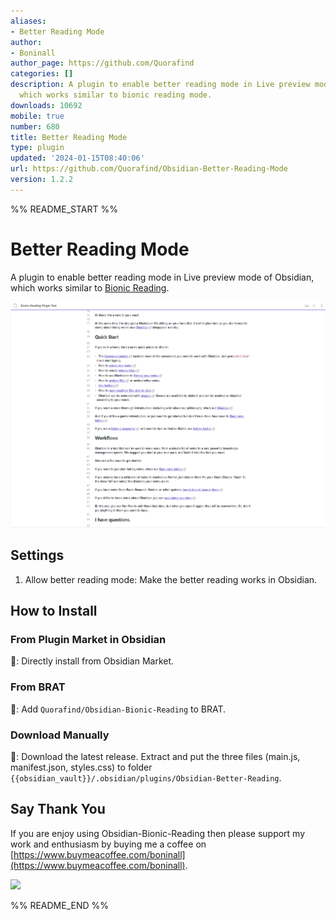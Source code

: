 ```yaml
---
aliases:
- Better Reading Mode
author:
- Boninall
author_page: https://github.com/Quorafind
categories: []
description: A plugin to enable better reading mode in Live preview mode of Obsidian,
  which works similar to bionic reading mode.
downloads: 10692
mobile: true
number: 680
title: Better Reading Mode
type: plugin
updated: '2024-01-15T08:40:06'
url: https://github.com/Quorafind/Obsidian-Better-Reading-Mode
version: 1.2.2
---
```


%% README_START %%

# Better Reading Mode

A plugin to enable better reading mode in Live preview mode of Obsidian, which works similar
to [Bionic Reading](https://bionic-reading.com/).

![example.png](https://raw.githubusercontent.com/Quorafind/Obsidian-Better-Reading-Mode/HEAD/media/example.png)

## Settings

1. Allow better reading mode: Make the better reading works in Obsidian.

## How to Install

### From Plugin Market in Obsidian

💜: Directly install from Obsidian Market.

### From BRAT

🚗: Add `Quorafind/Obsidian-Bionic-Reading` to BRAT.

### Download Manually

🚚: Download the latest release. Extract and put the three files (main.js, manifest.json, styles.css) to
folder `{{obsidian_vault}}/.obsidian/plugins/Obsidian-Better-Reading`.

## Say Thank You

If you are enjoy using Obsidian-Bionic-Reading then please support my work and enthusiasm by buying me a coffee
on [https://www.buymeacoffee.com/boninall](https://www.buymeacoffee.com/boninall).

<a href="https://www.buymeacoffee.com/boninall"><img src="https://img.buymeacoffee.com/button-api/?text=Buy me a coffee&emoji=&slug=boninall&button_colour=6495ED&font_colour=ffffff&font_family=Lato&outline_colour=000000&coffee_colour=FFDD00"></a>


%% README_END %%